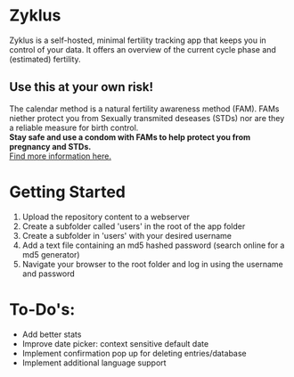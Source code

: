 # Zyklus
Zyklus is a self-hosted, minimal fertility tracking app that keeps you in control of your data.
It offers an overview of the current cycle phase and (estimated) fertility.

## Use this at your own risk!
The calendar method is a natural fertility awareness method (FAM).
FAMs niether protect you from Sexually transmited deseases (STDs) nor are they a reliable measure for birth control.   
**Stay safe and use a condom with FAMs to help protect you from pregnancy and STDs.**  
[Find more information here.](https://www.plannedparenthood.org/learn/birth-control/fertility-awareness)

# Getting Started 
1) Upload the repository content to a webserver
2) Create a subfolder called 'users' in the root of the app folder
3) Create a subfolder in 'users' with your desired username
4) Add a text file containing an md5 hashed password (search online for a md5 generator)
5) Navigate your browser to the root folder and log in using the username and password

# To-Do's:
- Add better stats
- Improve date picker: context sensitive default date
- Implement confirmation pop up for deleting entries/database
- Implement additional language support